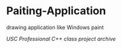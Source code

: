 # Paiting-Application
drawing application like Windows paint

*USC Professional C++ class project archive*

